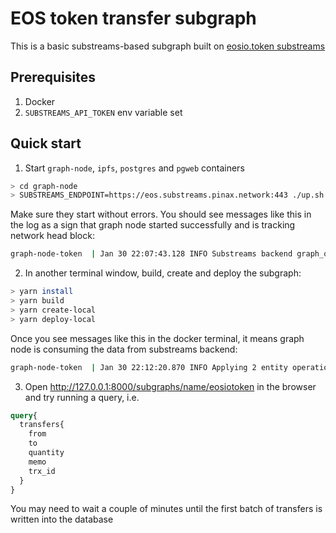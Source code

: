 # EOS token transfer subgraph
This is a basic substreams-based subgraph built on [eosio.token substreams](https://github.com/pinax-network/substreams/tree/develop/eosio.token)

## Prerequisites
1. Docker
2. `SUBSTREAMS_API_TOKEN` env variable set

## Quick start

1. Start `graph-node`, `ipfs`, `postgres` and `pgweb` containers
```bash
> cd graph-node
> SUBSTREAMS_ENDPOINT=https://eos.substreams.pinax.network:443 ./up.sh -c
```
Make sure they start without errors. You should see messages like this in the log as a sign that graph node started successfully and is tracking network head block:
```bash
graph-node-token  | Jan 30 22:07:43.128 INFO Substreams backend graph_out last block is 354915877, 0 stages, 0 jobs, trace_id: f874d9b35da403c1ca7797db77b1160c, provider: substreams-mainnet,
```

2. In another terminal window, build, create and deploy the subgraph:
```bash
> yarn install
> yarn build
> yarn create-local
> yarn deploy-local
```
Once you see messages like this in the docker terminal, it means graph node is consuming the data from substreams backend:
```bash
graph-node-token  | Jan 30 22:12:20.870 INFO Applying 2 entity operation(s), block_hash: 0x30303030303163613266303662306265636462323138323339616135373461653237653865326462383663643562633637623830333039643966306639616438, block_number: 458, sgd: 1, subgraph_id: QmempVDyiT6sr1R4A8uFjtYp833fqg33f9RTAyutT3zwgK, component: SubgraphInstanceManager
```

3. Open http://127.0.0.1:8000/subgraphs/name/eosiotoken in the browser and try running a query, i.e.
```graphql
query{
  transfers{
    from
    to
    quantity
    memo
    trx_id
  }
}
```
You may need to wait a couple of minutes until the first batch of transfers is written into the database